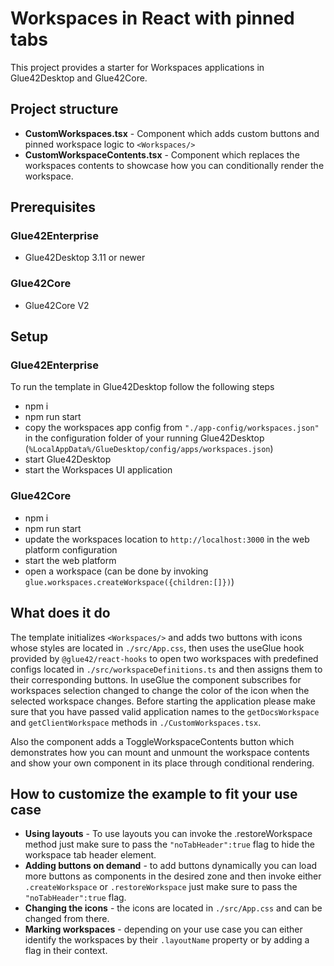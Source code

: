 # Workspaces in React with pinned tabs
This project provides a starter for Workspaces applications in Glue42Desktop and Glue42Core.

## Project structure
- **CustomWorkspaces.tsx** - Component which adds custom buttons and pinned workspace logic to `<Workspaces/>`
- **CustomWorkspaceContents.tsx** - Component which replaces the workspaces contents to showcase how you can conditionally render the workspace.

## Prerequisites
### Glue42Enterprise
- Glue42Desktop 3.11 or newer

### Glue42Core
- Glue42Core V2

## Setup
### Glue42Enterprise
To run the template in Glue42Desktop follow the following steps

- npm i
- npm run start
- copy the workspaces app config from `"./app-config/workspaces.json"` in the configuration folder of your running Glue42Desktop (`%LocalAppData%/GlueDesktop/config/apps/workspaces.json`)
- start Glue42Desktop
- start the Workspaces UI application

### Glue42Core
- npm i
- npm run start
- update the workspaces location to `http://localhost:3000` in the web platform configuration
- start the web platform
- open a workspace (can be done by invoking `glue.workspaces.createWorkspace({children:[]})`)

## What does it do
The template initializes `<Workspaces/>` and adds two buttons with icons whose styles are located in `./src/App.css`, then uses the useGlue hook provided by `@glue42/react-hooks` to open two workspaces with predefined configs located in `./src/workspaceDefinitions.ts` and then assigns them to their corresponding buttons. In useGlue the component subscribes for workspaces selection changed to change the color of the icon when the selected workspace changes. Before starting the application please make sure that you have passed valid application names to the `getDocsWorkspace` and `getClientWorkspace` methods in `./CustomWorkspaces.tsx`.

Also the component adds a ToggleWorkspaceContents button which demonstrates how you can mount and unmount the workspace contents and show your own component in its place through conditional rendering.

## How to customize the example to fit your use case
- **Using layouts** - To use layouts you can invoke the .restoreWorkspace method just make sure to pass the `"noTabHeader":true` flag to hide the workspace tab header element.
- **Adding buttons on demand** - to add buttons dynamically you can load more buttons as components in the desired zone and then invoke either `.createWorkspace` or `.restoreWorkspace` just make sure to pass the `"noTabHeader":true` flag.
- **Changing the icons** - the icons are located in `./src/App.css` and can be changed from there.
- **Marking workspaces** - depending on your use case you can either identify the workspaces by their `.layoutName` property or by adding a flag in their context.